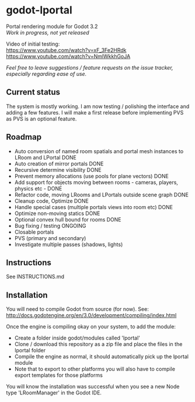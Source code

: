 # godot-lportal
Portal rendering module for Godot 3.2\
_Work in progress, not yet released_

Video of initial testing:\
https://www.youtube.com/watch?v=xF_3Fe2HRdk \
https://www.youtube.com/watch?v=NmlWkkhGoJA

_Feel free to leave suggestions / feature requests on the issue tracker, especially regarding ease of use._

## Current status
The system is mostly working. I am now testing / polishing the interface and adding a few features. I will make a first release before implementing PVS as PVS is an optional feature.

## Roadmap
* Auto conversion of named room spatials and portal mesh instances to LRoom and LPortal DONE
* Auto creation of mirror portals DONE
* Recursive determine visibility DONE
* Prevent memory allocations (use pools for plane vectors) DONE
* Add support for objects moving between rooms - cameras, players, physics etc - DONE
* Refactor code, moving LRooms and LPortals outside scene graph DONE
* Cleanup code, Optimize DONE
* Handle special cases (multiple portals views into room etc) DONE
* Optimize non-moving statics DONE
* Optional convex hull bound for rooms DONE
* Bug fixing / testing ONGOING
* Closable portals
* PVS (primary and secondary)
* Investigate multiple passes (shadows, lights)

## Instructions
See INSTRUCTIONS.md

## Installation
You will need to compile Godot from source (for now). See:
http://docs.godotengine.org/en/3.0/development/compiling/index.html

Once the engine is compiling okay on your system, to add the module:
* Create a folder inside godot/modules called 'lportal'
* Clone / download this repository as a zip file and place the files in the lportal folder
* Compile the engine as normal, it should automatically pick up the lportal module
* Note that to export to other platforms you will also have to compile export templates for those platforms

You will know the installation was successful when you see a new Node type 'LRoomManager' in the Godot IDE.
